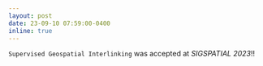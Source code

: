 ```yaml
---
layout: post
date: 23-09-10 07:59:00-0400
inline: true
---
```


``Supervised Geospatial Interlinking`` was accepted at *SIGSPATIAL 2023*!!